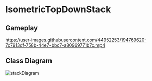 # IsometricTopDownStack
## Gameplay
https://user-images.githubusercontent.com/44952253/194769620-7c7913df-758b-44e7-bbc7-a80969771b7c.mp4

## Class Diagram


![stackDiagram](https://user-images.githubusercontent.com/44952253/194844883-0c503c95-6a26-4e89-a170-9fb1cdaf114a.png)
